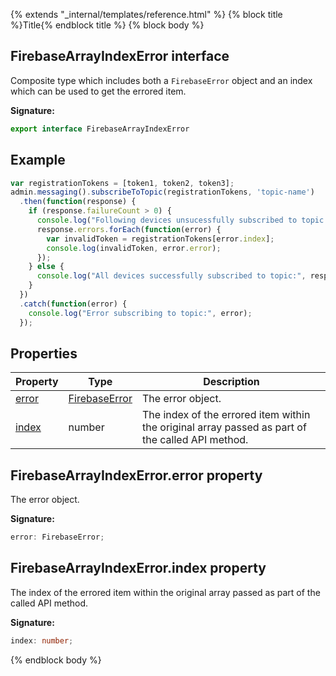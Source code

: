 {% extends "_internal/templates/reference.html" %}
{% block title %}Title{% endblock title %}
{% block body %}

## FirebaseArrayIndexError interface

Composite type which includes both a `FirebaseError` object and an index which can be used to get the errored item.

<b>Signature:</b>

```typescript
export interface FirebaseArrayIndexError 
```

## Example


```javascript
var registrationTokens = [token1, token2, token3];
admin.messaging().subscribeToTopic(registrationTokens, 'topic-name')
  .then(function(response) {
    if (response.failureCount > 0) {
      console.log("Following devices unsucessfully subscribed to topic:");
      response.errors.forEach(function(error) {
        var invalidToken = registrationTokens[error.index];
        console.log(invalidToken, error.error);
      });
    } else {
      console.log("All devices successfully subscribed to topic:", response);
    }
  })
  .catch(function(error) {
    console.log("Error subscribing to topic:", error);
  });

```

## Properties

|  Property | Type | Description |
|  --- | --- | --- |
|  [error](./firebase-admin_.firebasearrayindexerror.md#firebasearrayindexerrorerror_property) | [FirebaseError](./firebase-admin_.firebaseerror.md#firebaseerror_interface) | The error object. |
|  [index](./firebase-admin_.firebasearrayindexerror.md#firebasearrayindexerrorindex_property) | number | The index of the errored item within the original array passed as part of the called API method. |

## FirebaseArrayIndexError.error property

The error object.

<b>Signature:</b>

```typescript
error: FirebaseError;
```

## FirebaseArrayIndexError.index property

The index of the errored item within the original array passed as part of the called API method.

<b>Signature:</b>

```typescript
index: number;
```
{% endblock body %}
